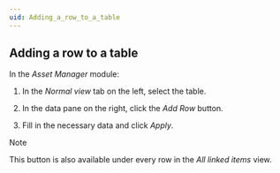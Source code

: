 ```yaml
---
uid: Adding_a_row_to_a_table
---
```


## Adding a row to a table

In the *Asset Manager* module:

1. In the *Normal view* tab on the left, select the table.

2. In the data pane on the right, click the *Add Row* button.

3. Fill in the necessary data and click *Apply*.

> [!NOTE]
> This button is also available under every row in the *All linked items* view.
>
